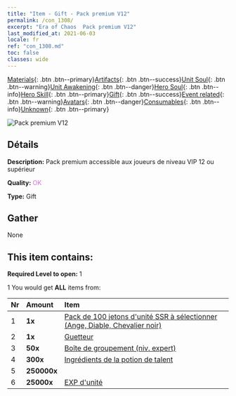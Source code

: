 ```yaml
---
title: "Item - Gift - Pack premium V12"
permalink: /con_1308/
excerpt: "Era of Chaos  Pack premium V12"
last_modified_at: 2021-06-03
locale: fr
ref: "con_1308.md"
toc: false
classes: wide
---
```

 [Materials](/ItemsFR/){: .btn .btn--primary}[Artifacts](/ItemsFR/Artifacts/){: .btn .btn--success}[Unit Soul](/ItemsFR/UnitSoul/){: .btn .btn--warning}[Unit Awakening](/ItemsFR/UnitAwakening/){: .btn .btn--danger}[Hero Soul](/ItemsFR/HeroSoul/){: .btn .btn--info}[Hero Skill](/ItemsFR/HeroSkill/){: .btn .btn--primary}[Gift](/ItemsFR/Gift/){: .btn .btn--success}[Event related](/ItemsFR/Events/){: .btn .btn--warning}[Avatars](/ItemsFR/Avatars/){: .btn .btn--danger}[Consumables](/ItemsFR/Consumables/){: .btn .btn--info}[Unknown](/ItemsFR/Unknown/){: .btn .btn--primary}

 ![Pack premium V12](/images/t/i_905012.png)

## Détails
 **Description:** Pack premium accessible aux joueurs de niveau VIP 12 ou supérieur

 **Quality:** <span style="color: #DA70D6">OK</span>

 **Type:** Gift

## Gather

  None

## This item contains:

 **Required Level to open:** 1

 1 You would get **ALL** items  from:

  | Nr | Amount |     Item    |
  |:---|:-------|:------------|
  | 1 |  **1x** | [Pack de 100 jetons d'unité SSR à sélectionner (Ange, Diable, Chevalier noir)](/ItemsFR/con_1321/) |  | 
  | 2 |  **1x** | [Guetteur](/ItemsFR/art_133/) |  | 
  | 3 |  **50x** | [Boîte de groupement (niv. expert)](/ItemsFR/con_776/) |  | 
  | 4 |  **300x** | [Ingrédients de la potion de talent](/ItemsFR/con_1120/) |  | 
  | 5 |  **250000x** | <i class="fas fa-coins"/> |  | 
  | 6 |  **25000x** | [EXP d'unité](/ItemsFR/con_902/) |  | 

